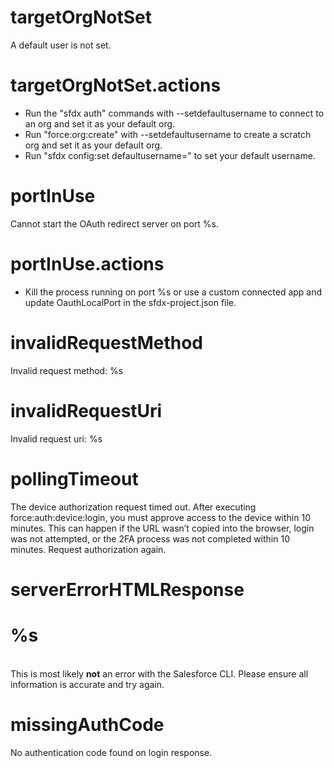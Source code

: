 # targetOrgNotSet

A default user is not set.

# targetOrgNotSet.actions

- Run the "sfdx auth" commands with --setdefaultusername to connect to an org and set it as your default org.
- Run "force:org:create" with --setdefaultusername to create a scratch org and set it as your default org.
- Run "sfdx config:set defaultusername=<username>" to set your default username.

# portInUse

Cannot start the OAuth redirect server on port %s.

# portInUse.actions

- Kill the process running on port %s or use a custom connected app and update OauthLocalPort in the sfdx-project.json file.

# invalidRequestMethod

Invalid request method: %s

# invalidRequestUri

Invalid request uri: %s

# pollingTimeout

The device authorization request timed out. After executing force:auth:device:login, you must approve access to the device within 10 minutes. This can happen if the URL wasn’t copied into the browser, login was not attempted, or the 2FA process was not completed within 10 minutes. Request authorization again.

# serverErrorHTMLResponse

<h1>%s</h1><br />This is most likely <b>not</b> an error with the Salesforce CLI. Please ensure all information is accurate and try again.

# missingAuthCode

No authentication code found on login response.
